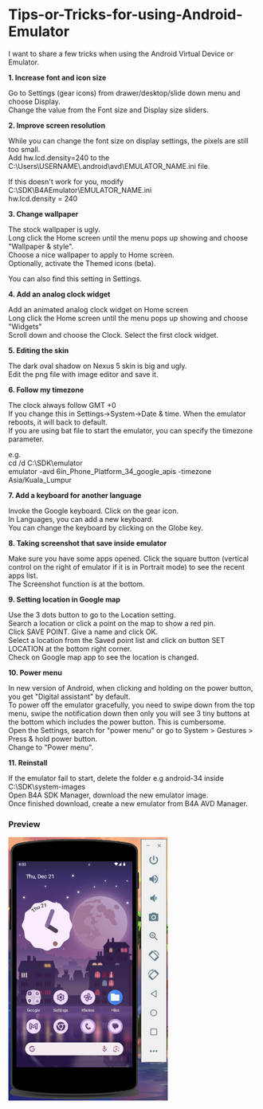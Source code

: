# Tips-or-Tricks-for-using-Android-Emulator

I want to share a few tricks when using the Android Virtual Device or Emulator.

**1. Increase font and icon size**

Go to Settings (gear icons) from drawer/desktop/slide down menu and choose Display.\
Change the value from the Font size and Display size sliders.

**2. Improve screen resolution**

While you can change the font size on display settings, the pixels are still too small.\
Add hw.lcd.density=240 to the C:\Users\USERNAME\\.android\avd\EMULATOR_NAME.ini file.

If this doesn't work for you, modify C:\SDK\B4AEmulator\EMULATOR_NAME.ini\
hw.lcd.density = 240

**3. Change wallpaper**

The stock wallpaper is ugly.\
Long click the Home screen until the menu pops up showing and choose "Wallpaper & style".\
Choose a nice wallpaper to apply to Home screen.\
Optionally, activate the Themed icons (beta).

You can also find this setting in Settings.

**4. Add an analog clock widget**

Add an animated analog clock widget on Home screen\
Long click the Home screen until the menu pops up showing and choose "Widgets"\
Scroll down and choose the Clock. Select the first clock widget.

**5. Editing the skin**

The dark oval shadow on Nexus 5 skin is big and ugly.\
Edit the png file with image editor and save it.

**6. Follow my timezone**

The clock always follow GMT +0\
If you change this in Settings->System->Date & time. When the emulator reboots, it will back to default.\
If you are using bat file to start the emulator, you can specify the timezone parameter.

e.g.\
cd /d C:\SDK\emulator\
emulator -avd 6in_Phone_Platform_34_google_apis -timezone Asia/Kuala_Lumpur

**7. Add a keyboard for another language**

Invoke the Google keyboard. Click on the gear icon.\
In Languages, you can add a new keyboard.\
You can change the keyboard by clicking on the Globe key.

**8. Taking screenshot that save inside emulator**

Make sure you have some apps opened. Click the square button (vertical control on the right of emulator if it is in Portrait mode) to see the recent apps list.\
The Screenshot function is at the bottom.

**9. Setting location in Google map**

Use the 3 dots button to go to the Location setting.\
Search a location or click a point on the map to show a red pin.\
Click SAVE POINT. Give a name and click OK.\
Select a location from the Saved point list and click on button SET LOCATION at the bottom right corner.\
Check on Google map app to see the location is changed.

**10. Power menu**

In new version of Android, when clicking and holding on the power button, you get "Digital assistant" by default.\
To power off the emulator gracefully, you need to swipe down from the top menu, swipe the notification down then only you will see 3 tiny buttons at the bottom which includes the power button. This is cumbersome.\
Open the Settings, search for "power menu" or go to System > Gestures > Press & hold power button.\
Change to "Power menu".

**11. Reinstall**

If the emulator fail to start, delete the folder e.g android-34 inside C:\SDK\system-images\
Open B4A SDK Manager, download the new emulator image.\
Once finished download, create a new emulator from B4A AVD Manager.

### Preview
<img src="https://github.com/pyhoon/Tips-or-Tricks-for-using-Android-Emulator/raw/main/android-emulator.png" title="Android Emulator" width="320" />
